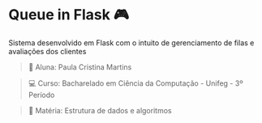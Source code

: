 # Queue in Flask :video_game:

Sistema desenvolvido em Flask com o intuito de gerenciamento de filas e avaliações dos clientes

> :bust_in_silhouette: Aluna: Paula Cristina Martins

> :computer: Curso: Bacharelado em Ciência da Computação - Unifeg - 3º Período

> :green_book: Matéria: Estrutura de dados e algoritmos

